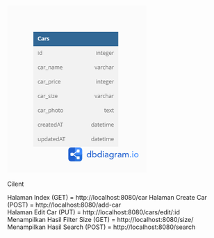 
<img src="/public/cars.png">

Cilent

Halaman Index (GET) = http://localhost:8080/car
Halaman Create Car (POST) = http://localhost:8080/add-car <br>
Halaman Edit Car (PUT) = http://localhost:8080/cars/edit/:id <br>
Menampilkan Hasil Filter Size (GET) = http://localhost:8080/size/ <br>
Menampilkan Hasil Search (POST) = http://localhost:8080/search <br>